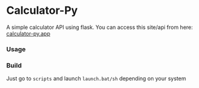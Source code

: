 
# Calculator-Py
A simple calculator API using flask.
You can access this site/api from here: [calculator-py.app](https://calculator-py-phi.vercel.app/)

### Usage
<!-- TODO for Documenter -->

### Build
Just go to `scripts` and launch `launch.bat/sh` depending on your system
